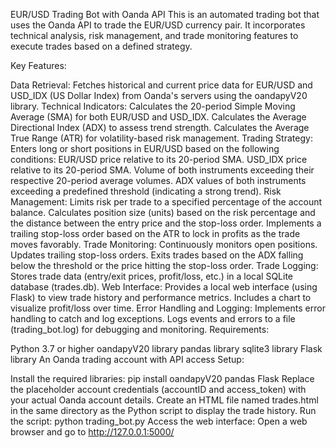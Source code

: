 EUR/USD Trading Bot with Oanda API
This is an automated trading bot that uses the Oanda API to trade the EUR/USD currency pair. It incorporates technical analysis, risk management, and trade monitoring features to execute trades based on a defined strategy.

Key Features:

Data Retrieval: Fetches historical and current price data for EUR/USD and USD_IDX (US Dollar Index) from Oanda's servers using the oandapyV20 library.
Technical Indicators:
Calculates the 20-period Simple Moving Average (SMA) for both EUR/USD and USD_IDX.
Calculates the Average Directional Index (ADX) to assess trend strength.
Calculates the Average True Range (ATR) for volatility-based risk management.
Trading Strategy:
Enters long or short positions in EUR/USD based on the following conditions:
EUR/USD price relative to its 20-period SMA.
USD_IDX price relative to its 20-period SMA.
Volume of both instruments exceeding their respective 20-period average volumes.
ADX values of both instruments exceeding a predefined threshold (indicating a strong trend).
Risk Management:
Limits risk per trade to a specified percentage of the account balance.
Calculates position size (units) based on the risk percentage and the distance between the entry price and the stop-loss order.
Implements a trailing stop-loss order based on the ATR to lock in profits as the trade moves favorably.
Trade Monitoring:
Continuously monitors open positions.
Updates trailing stop-loss orders.
Exits trades based on the ADX falling below the threshold or the price hitting the stop-loss order.
Trade Logging:
Stores trade data (entry/exit prices, profit/loss, etc.) in a local SQLite database (trades.db).
Web Interface:
Provides a local web interface (using Flask) to view trade history and performance metrics.
Includes a chart to visualize profit/loss over time.
Error Handling and Logging:
Implements error handling to catch and log exceptions.
Logs events and errors to a file (trading_bot.log) for debugging and monitoring.
Requirements:

Python 3.7 or higher
oandapyV20 library
pandas library
sqlite3 library
Flask library
An Oanda trading account with API access
Setup:

Install the required libraries: pip install oandapyV20 pandas Flask
Replace the placeholder account credentials (accountID and access_token) with your actual Oanda account details.
Create an HTML file named trades.html in the same directory as the Python script to display the trade history.
Run the script: python trading_bot.py
Access the web interface: Open a web browser and go to http://127.0.0.1:5000/
